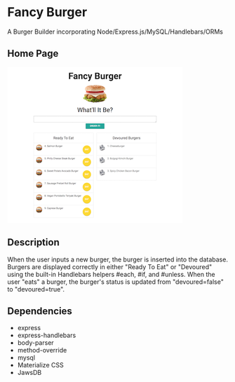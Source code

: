 # Fancy Burger
A Burger Builder incorporating Node/Express.js/MySQL/Handlebars/ORMs


## Home Page
![app image](/public/assets/img/fancy-burger.png?raw=true "App Image")


## Description
When the user inputs a new burger, the burger is inserted into the database.  Burgers are displayed correctly in either "Ready To Eat" or "Devoured" using the built-in Handlebars helpers #each, #if, and #unless.  When the user "eats" a burger, the burger's status is updated from "devoured=false" to "devoured=true".


## Dependencies
* express
* express-handlebars
* body-parser
* method-override
* mysql
* Materialize CSS
* JawsDB